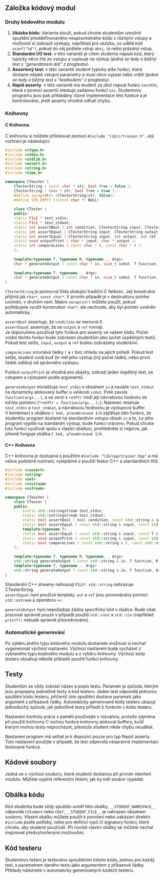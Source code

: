 ## Záložka kódový modul

### Druhy kódového modulu


 1. **Ukázka kódu**: Varianta slouží, pokud chcete studentům umožnit spuštění předdefinovaného neupravitelného kódu s různými vstupy a možností si zobrazit výstupy, například pro ukázku, co udělá kód `scanf("%d")`, pokud do něj pošlete vstup `ahoj`, `10` nebo prázdný vstup.
 2. **Standardní I/O test**: v této variantě je cílem studenta napsat kód, který typicky něco čte ze vstupu a vypisuje na výstup _(jedná se tedy o běžný test s "generátorem dat" z progtestu)_.
 3. **Assertový test**: v této variantě student typicky píše funkci, která dostane nějaké vstupní parametry a musí něco vypsat nebo vrátit _(jedná se tedy o běžný test s "testbedem" z progtestu)_.
 4. **Napiš asserty**: v této variantě má student za úkol napsat funkci `testXXX`, která s pomocí assertů otestuje zadanou funkci `xxx`. Studentovu programu jsou pak přikládány různé implementace této funkce a je kontrolováno, jestli asserty vhodně odhalí chybu.

### Knihovny

#### C Knihovna
C knihovna si můžete přilinkovat pomocí `#include "lib/c/trainer.h"`. Její rozhraní je následující:
```c++
#include <ctype.h>
#include <stdio.h>
#include <stdlib.h>
#include <assert.h>
#include <string.h>
#include <time.h>

namespace CTeacher {
    CTesterString ( const char * str, bool free = false );
    CTesterString ( char * str, bool free = true );
    #define swrap(str) (CTesterString(str, false))
    #define STR_EMPTY ((const char *) NULL)
    
    class CTester {
    public:
    static FILE * test_stdin;
    static FILE * test_stdout;
    static int assertBool ( int condition, CTesterString input, CTesterString output = STR_EMPTY, CTesterString ref = STR_EMPTY );
    static int assertEqual ( CTesterString input, CTesterString output = STR_EMPTY, CTesterString ref = STR_EMPTY );
    static int assertEqual ( CTesterString input, int output, int ref );
    static void outputPrint ( char * input, char * output );
    static int compareLines ( const char * l, const char * r );
    };
    
    template<typename T, typename R, typename... Args>
    char * generateOutput ( const char * in, size_t szOut, T function, R * retPtr, Args... args);
    
    template<typename T, typename... Args>
    char * generateOutput ( const char * in, size_t szOut, T function, Args... args);
}
```
`CTesterString` je pomocná třída obalující tradiční C řetězec. Její konstrukor přijímá jak `char*`, `const char*`. V prvním případě je v destruktoru pointer uvolněn, v druhém není. Makro `swrap(str)` můžete použít, pokud potřebujete využít konstruktor `char*`, ale nechcete, aby byl pointer uvolněn automaticky.

`assertBool` assertuje, že `condition` se nerovná 0.\
`assertEqual` assertuje, že se `output` a `ref` rovnají.\
Je doporučeno používat tyto funkce pro asserty ve vašem kódu. Počet volání těchto funkcí bude zobrazen studentům jako počet úspěšných testů. Pokud test selže, `input`, `output` a `ref` budou zobrazeny studentovi.

`compareLines` srovnává řádky `l` a `r` bez ohledu na jejich pořadí. Pokud test selže, student uvidí buď že měl jeho výstup jiný počet řádků, nebo první řádek odlišný od správného výstupu.

Funkce `outputPrint` je vhodná pro ukázky, zobrazí jeden úspěšný test, se vstupem a výstupem podle argumentů.

`generateOutput` inicializuje `test_stdin` s obsahem `in` a naváže `test_stdout` na dynamicky alokovaný buffer o velikosti `szOut`.
Poté zavolá `function(args...)`, a ve verzi s `retPtr` vloží její návratovou hodnotu do tohoto pointeru (`*retPtr = function(args...);`).
Nakonec resetuje `test_stdin` a `test_stdout`, a návratovou hodnotou je výstupový buffer.\
V kombinací s obálkou `C kód, přesměrované I/O` zajišťuje tato funkce, že studentův program dostane na standardním vstupu obsah `in` a to, co jeho program vypíše na standardní výstup, bude funkcí vráceno. Pokud chcete tuto funkci využívat spolu s vlastní obálkou, prohlédněte si nejprve, jak přesně funguje obálka `C kód, přesměrované I/O`.

#### C++ Knihovna
C++ knihovna je dostupná s použitím `#include "lib/cpp/trainer.hpp"` a má velice podobné rozhraní, vylepšené o použití featur C++ a standardních tříd.

```c++
#include <cassert>
#include <string>
#include <set>
#include <iostream>
#include <sstream>

namespace CTeacher {
    class CTester {
    public:
        static std::istringstream test_stdin;
        static std::ostringstream test_stdout;
        static bool assertBool ( bool condition, const std::string & input, const std::string & output = "", const std::string & ref = "" );
        static bool assertEqual ( const std::string & input, const std::string & output = "", const std::string & ref = "" );
        template<typename T>
        static bool assertEqual ( const std::string & input, const T & out, const T & ref );
        static void outputPrint ( const std::string & input, const std::string & output );
        static bool compareLines ( const std::string & l, const std::string & r );
    };
    
    template<typename T, typename R, typename... Args>
    std::string generateOutput ( const std::string & in, T function, R & retRef, Args... args);
    template<typename T, typename... Args>
    std::string generateOutput ( const std::string & in, T function, Args... args);
}
```
Standardní C++ streamy nahrazují `FILE*`. `std::string` nahrazuje CTesterString.\
`assertEqual` nyní používá templaty. `out` a `ref` jsou porovnávány pomocí `std::ostream` a operátoru `<<`.

`generateOutput` nyní nepožaduje žádný specifický kód v obálce. Bude však pracovat správně pouze v případě použití
`std::cout` a `std::cin` (například `printf()` nebude správně přesměrováno).

### Automatické generování
Po výběru jiného typu kódového modulu dostanete možnost si nechat vygenerovat výchozí nastavení.
Výchozí nastavení bude vycházet z vybraného typu kódového modulu a z výběru knihovny. Výchozí kódy testeru
obsahují několik příkladů použití funkcí knihovny.

## Testy
Studentům se vždy zobrazí název a popis testu. Parametr je způsob, kterým jsou propojeny jednotlivé testy a kód testeru. Jeden test odpovídá jednomu spuštění kódu testeru, přičemž toto spuštění dostane parametr jako argument z příkazové řádky.
Automaticky generované kódy testeru ukazují jednoduchý způsob, jak jednotlivé testy přiřadit k funkcím v kódu testeru.

Nastavení kontroly práce s pamětí používejte s rozvahou, protože zejména při použití knihovny C mohou funkce knihovny alokovat
buffery, kvůli kterým mohou testy neprocházet, přestože student nikde chybu neudělal.

Nastavení program má selhat je k dispozici pouze pro typ Napiš asserty. Toto nastavení použijte v případě, že test odpovídá
nesprávné implementaci testované funkce.

## Kódové soubory
Jedná se o výchozí soubory, které studenti dostanou při prvním otevření modulu. Můžete vyplnit referenční řešení, jak by měl soubor vypadat.

## Obálka kódu
Kód studenta bude vždy spuštěn uvnitř této obálky. `__STUDENT_NAMESPACE__` odpovídá `CStudent` nebo `CRef`,
`__STUDENT_FILE__` je nahrazen obsahem souboru. Vlastní obálku můžete použít k povolení nebo zakázání direktiv `#include` podle potřeby,
nebo pro definici typů či signatury funkcí, které chcete, aby studenti používali.
Při tvorbě vlastní obálky se můžete nechat inspirovat předvytvořenými možnostmi.

## Kód testeru
Studentovo řešení je testováno spouštěním tohoto kódu, jednou pro každý test, s parametrem daného testu jako argumentem z příkazové řádky.
Příklady naleznete v automaticky generovaných kódech testeru.
